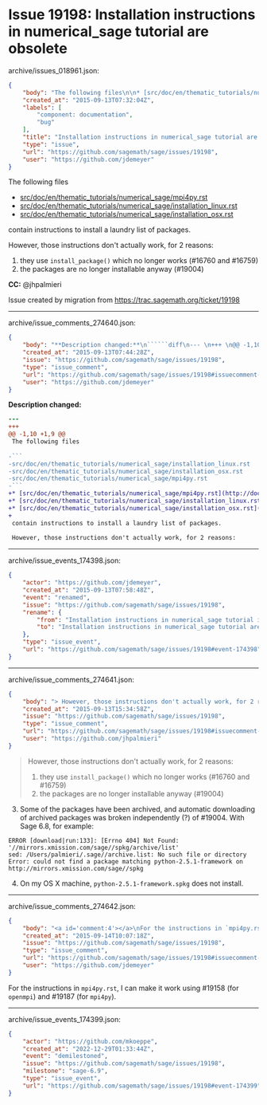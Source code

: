 # Issue 19198: Installation instructions in numerical_sage tutorial are obsolete

archive/issues_018961.json:
```json
{
    "body": "The following files\n\n* [src/doc/en/thematic_tutorials/numerical_sage/mpi4py.rst](http://doc.sagemath.org/html/en/thematic_tutorials/numerical_sage/mpi4py.html)\n* [src/doc/en/thematic_tutorials/numerical_sage/installation_linux.rst](http://doc.sagemath.org/html/en/thematic_tutorials/numerical_sage/installation_linux.html)\n* [src/doc/en/thematic_tutorials/numerical_sage/installation_osx.rst](http://doc.sagemath.org/html/en/thematic_tutorials/numerical_sage/installation_osx.html)\n\ncontain instructions to install a laundry list of packages.\n\nHowever, those instructions don't actually work, for 2 reasons:\n1. they use `install_package()` which no longer works (#16760 and #16759)\n2. the packages are no longer installable anyway (#19004)\n\n**CC:**  @jhpalmieri\n\nIssue created by migration from https://trac.sagemath.org/ticket/19198\n\n",
    "created_at": "2015-09-13T07:32:04Z",
    "labels": [
        "component: documentation",
        "bug"
    ],
    "title": "Installation instructions in numerical_sage tutorial are obsolete",
    "type": "issue",
    "url": "https://github.com/sagemath/sage/issues/19198",
    "user": "https://github.com/jdemeyer"
}
```
The following files

* [src/doc/en/thematic_tutorials/numerical_sage/mpi4py.rst](http://doc.sagemath.org/html/en/thematic_tutorials/numerical_sage/mpi4py.html)
* [src/doc/en/thematic_tutorials/numerical_sage/installation_linux.rst](http://doc.sagemath.org/html/en/thematic_tutorials/numerical_sage/installation_linux.html)
* [src/doc/en/thematic_tutorials/numerical_sage/installation_osx.rst](http://doc.sagemath.org/html/en/thematic_tutorials/numerical_sage/installation_osx.html)

contain instructions to install a laundry list of packages.

However, those instructions don't actually work, for 2 reasons:
1. they use `install_package()` which no longer works (#16760 and #16759)
2. the packages are no longer installable anyway (#19004)

**CC:**  @jhpalmieri

Issue created by migration from https://trac.sagemath.org/ticket/19198





---

archive/issue_comments_274640.json:
```json
{
    "body": "**Description changed:**\n``````diff\n--- \n+++ \n@@ -1,10 +1,9 @@\n The following files\n \n-```\n-src/doc/en/thematic_tutorials/numerical_sage/installation_linux.rst\n-src/doc/en/thematic_tutorials/numerical_sage/installation_osx.rst\n-src/doc/en/thematic_tutorials/numerical_sage/mpi4py.rst\n-```\n+* [src/doc/en/thematic_tutorials/numerical_sage/mpi4py.rst](http://doc.sagemath.org/html/en/thematic_tutorials/numerical_sage/mpi4py.html)\n+* [src/doc/en/thematic_tutorials/numerical_sage/installation_linux.rst](http://doc.sagemath.org/html/en/thematic_tutorials/numerical_sage/installation_linux.html)\n+* [src/doc/en/thematic_tutorials/numerical_sage/installation_osx.rst](http://doc.sagemath.org/html/en/thematic_tutorials/numerical_sage/installation_osx.html)\n+\n contain instructions to install a laundry list of packages.\n \n However, those instructions don't actually work, for 2 reasons:\n``````\n",
    "created_at": "2015-09-13T07:44:28Z",
    "issue": "https://github.com/sagemath/sage/issues/19198",
    "type": "issue_comment",
    "url": "https://github.com/sagemath/sage/issues/19198#issuecomment-274640",
    "user": "https://github.com/jdemeyer"
}
```

**Description changed:**
``````diff
--- 
+++ 
@@ -1,10 +1,9 @@
 The following files
 
-```
-src/doc/en/thematic_tutorials/numerical_sage/installation_linux.rst
-src/doc/en/thematic_tutorials/numerical_sage/installation_osx.rst
-src/doc/en/thematic_tutorials/numerical_sage/mpi4py.rst
-```
+* [src/doc/en/thematic_tutorials/numerical_sage/mpi4py.rst](http://doc.sagemath.org/html/en/thematic_tutorials/numerical_sage/mpi4py.html)
+* [src/doc/en/thematic_tutorials/numerical_sage/installation_linux.rst](http://doc.sagemath.org/html/en/thematic_tutorials/numerical_sage/installation_linux.html)
+* [src/doc/en/thematic_tutorials/numerical_sage/installation_osx.rst](http://doc.sagemath.org/html/en/thematic_tutorials/numerical_sage/installation_osx.html)
+
 contain instructions to install a laundry list of packages.
 
 However, those instructions don't actually work, for 2 reasons:
``````




---

archive/issue_events_174398.json:
```json
{
    "actor": "https://github.com/jdemeyer",
    "created_at": "2015-09-13T07:58:48Z",
    "event": "renamed",
    "issue": "https://github.com/sagemath/sage/issues/19198",
    "rename": {
        "from": "Installation instructions in numerical_sage tutorial is obsolete",
        "to": "Installation instructions in numerical_sage tutorial are obsolete"
    },
    "type": "issue_event",
    "url": "https://github.com/sagemath/sage/issues/19198#event-174398"
}
```



---

archive/issue_comments_274641.json:
```json
{
    "body": "> However, those instructions don't actually work, for 2 reasons:\n> 1. they use `install_package()` which no longer works (#16760 and #16759)\n> 2. the packages are no longer installable anyway (#19004)\n\n3. Some of the packages have been archived, and automatic downloading of archived packages was broken independently (?) of #19004. With Sage 6.8, for example:\n\n```\nERROR [download|run:133]: [Errno 404] Not Found: '//mirrors.xmission.com/sage//spkg/archive/list'\nsed: /Users/palmieri/.sage//archive.list: No such file or directory\nError: could not find a package matching python-2.5.1-framework on http://mirrors.xmission.com/sage//spkg\n```\n4. On my OS X machine, `python-2.5.1-framework.spkg` does not install.",
    "created_at": "2015-09-13T15:34:58Z",
    "issue": "https://github.com/sagemath/sage/issues/19198",
    "type": "issue_comment",
    "url": "https://github.com/sagemath/sage/issues/19198#issuecomment-274641",
    "user": "https://github.com/jhpalmieri"
}
```

> However, those instructions don't actually work, for 2 reasons:
> 1. they use `install_package()` which no longer works (#16760 and #16759)
> 2. the packages are no longer installable anyway (#19004)

3. Some of the packages have been archived, and automatic downloading of archived packages was broken independently (?) of #19004. With Sage 6.8, for example:

```
ERROR [download|run:133]: [Errno 404] Not Found: '//mirrors.xmission.com/sage//spkg/archive/list'
sed: /Users/palmieri/.sage//archive.list: No such file or directory
Error: could not find a package matching python-2.5.1-framework on http://mirrors.xmission.com/sage//spkg
```
4. On my OS X machine, `python-2.5.1-framework.spkg` does not install.



---

archive/issue_comments_274642.json:
```json
{
    "body": "<a id='comment:4'></a>\nFor the instructions in `mpi4py.rst`, I can make it work using #19158 (for `openmpi`) and #19187 (for `mpi4py`).",
    "created_at": "2015-09-14T10:07:18Z",
    "issue": "https://github.com/sagemath/sage/issues/19198",
    "type": "issue_comment",
    "url": "https://github.com/sagemath/sage/issues/19198#issuecomment-274642",
    "user": "https://github.com/jdemeyer"
}
```

<a id='comment:4'></a>
For the instructions in `mpi4py.rst`, I can make it work using #19158 (for `openmpi`) and #19187 (for `mpi4py`).



---

archive/issue_events_174399.json:
```json
{
    "actor": "https://github.com/mkoeppe",
    "created_at": "2022-12-29T01:33:44Z",
    "event": "demilestoned",
    "issue": "https://github.com/sagemath/sage/issues/19198",
    "milestone": "sage-6.9",
    "type": "issue_event",
    "url": "https://github.com/sagemath/sage/issues/19198#event-174399"
}
```

